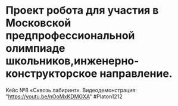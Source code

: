 # Проект робота для участия в Московской предпрофессиональной олимпиаде школьников,инженерно-конструкторское направление. 
Кейс №8 «Сквозь лабиринт». Видеодемонстрация: "https://youtu.be/nOoMxKDMGXA"
#Platon1212

